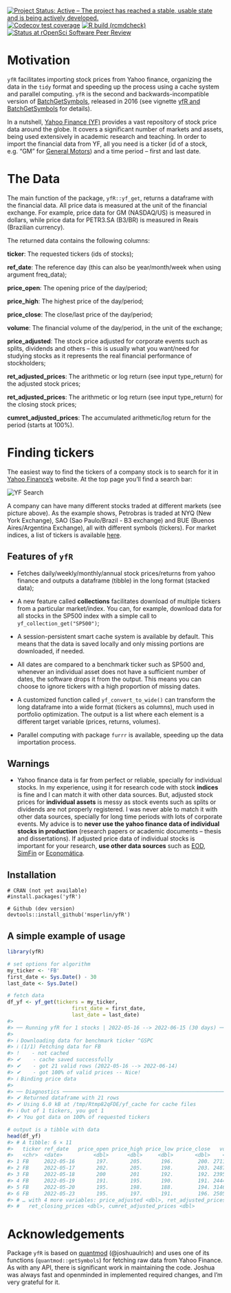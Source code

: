 
<!-- README.md is generated from README.Rmd. Please edit that file -->
<!-- badges: start -->

[![Project Status: Active – The project has reached a stable, usable
state and is being actively
developed.](https://www.repostatus.org/badges/latest/active.svg)](https://www.repostatus.org/#active)
[![Codecov test
coverage](https://codecov.io/gh/msperlin/yfR/branch/main/graph/badge.svg)](https://app.codecov.io/gh/msperlin/yfR?branch=main)
[![R build
(rcmdcheck)](https://github.com/msperlin/yfR/workflows/R-CMD-check/badge.svg)](https://github.com/msperlin/yfR/actions)
[![Status at rOpenSci Software Peer
Review](https://badges.ropensci.org/523_status.svg)](https://github.com/ropensci/software-review/issues/523)
<!-- badges: end -->

# Motivation

`yfR` facilitates importing stock prices from Yahoo finance, organizing
the data in the `tidy` format and speeding up the process using a cache
system and parallel computing. `yfR` is the second and
backwards-incompatible version of
[BatchGetSymbols](https://CRAN.R-project.org/package=BatchGetSymbols),
released in 2016 (see vignette [yfR and
BatchGetSymbols](https://msperlin.github.io/yfR/articles/diff-batchgetsymbols.html)
for details).

In a nutshell, [Yahoo Finance (YF)](https://finance.yahoo.com/) provides
a vast repository of stock price data around the globe. It covers a
significant number of markets and assets, being used extensively in
academic research and teaching. In order to import the financial data
from YF, all you need is a ticker (id of a stock, e.g. “GM” for [General
Motors](https://finance.yahoo.com/quote/GM?p=GM&.tsrc=fin-srch)) and a
time period – first and last date.

# The Data

The main function of the package, `yfR::yf_get`, returns a dataframe
with the financial data. All price data is measured at the unit of the
financial exchange. For example, price data for GM (NASDAQ/US) is
measured in dollars, while price data for PETR3.SA (B3/BR) is measured
in Reais (Brazilian currency).

The returned data contains the following columns:

**ticker**: The requested tickers (ids of stocks);

**ref_date**: The reference day (this can also be year/month/week when
using argument freq_data);

**price_open**: The opening price of the day/period;

**price_high**: The highest price of the day/period;

**price_close**: The close/last price of the day/period;

**volume**: The financial volume of the day/period, in the unit of the
exchange;

**price_adjusted**: The stock price adjusted for corporate events such
as splits, dividends and others – this is usually what you want/need for
studying stocks as it represents the real financial performance of
stockholders;

**ret_adjusted_prices**: The arithmetic or log return (see input
type_return) for the adjusted stock prices;

**ret_adjusted_prices**: The arithmetic or log return (see input
type_return) for the closing stock prices;

**cumret_adjusted_prices**: The accumulated arithmetic/log return for
the period (starts at 100%).

# Finding tickers

The easiest way to find the tickers of a company stock is to search for
it in [Yahoo Finance’s](https://finance.yahoo.com/) website. At the top
page you’ll find a search bar:

![YF
Search](/inst/figures/search-yf.png?raw=true "Example of search in YF")

A company can have many different stocks traded at different markets
(see picture above). As the example shows, Petrobras is traded at NYQ
(New York Exchange), SAO (Sao Paulo/Brazil - B3 exchange) and BUE
(Buenos Aires/Argentina Exchange), all with different symbols (tickers).
For market indices, a list of tickers is available
[here](https://finance.yahoo.com/world-indices).

## Features of `yfR`

-   Fetches daily/weekly/monthly/annual stock prices/returns from yahoo
    finance and outputs a dataframe (tibble) in the long format (stacked
    data);

-   A new feature called **collections** facilitates download of
    multiple tickers from a particular market/index. You can, for
    example, download data for all stocks in the SP500 index with a
    simple call to `yf_collection_get("SP500")`;

-   A session-persistent smart cache system is available by default.
    This means that the data is saved locally and only missing portions
    are downloaded, if needed.

-   All dates are compared to a benchmark ticker such as SP500 and,
    whenever an individual asset does not have a sufficient number of
    dates, the software drops it from the output. This means you can
    choose to ignore tickers with a high proportion of missing dates.

-   A customized function called `yf_convert_to_wide()` can transform
    the long dataframe into a wide format (tickers as columns), much
    used in portfolio optimization. The output is a list where each
    element is a different target variable (prices, returns, volumes).

-   Parallel computing with package `furrr` is available, speeding up
    the data importation process.

## Warnings

-   Yahoo finance data is far from perfect or reliable, specially for
    individual stocks. In my experience, using it for research code with
    stock **indices** is fine and I can match it with other data
    sources. But, adjusted stock prices for **individual assets** is
    messy as stock events such as splits or dividends are not properly
    registered. I was never able to match it with other data sources,
    specially for long time periods with lots of corporate events. My
    advice is to **never use the yahoo finance data of individual stocks
    in production** (research papers or academic documents – thesis and
    dissertations). If adjusted price data of individual stocks is
    important for your research, **use other data sources** such as
    [EOD](https://eodhistoricaldata.com/), [SimFin](https://simfin.com/)
    or [Economática](https://economatica.com/).

## Installation

    # CRAN (not yet available)
    #install.packages('yfR')

    # Github (dev version)
    devtools::install_github('msperlin/yfR')

## A simple example of usage

``` r
library(yfR)

# set options for algorithm
my_ticker <- 'FB'
first_date <- Sys.Date() - 30
last_date <- Sys.Date()

# fetch data
df_yf <- yf_get(tickers = my_ticker, 
                     first_date = first_date,
                     last_date = last_date)
#> 
#> ── Running yfR for 1 stocks | 2022-05-16 --> 2022-06-15 (30 days) ──
#> 
#> ℹ Downloading data for benchmark ticker ^GSPC
#> ℹ (1/1) Fetching data for FB
#> !    - not cached
#> ✔    - cache saved successfully
#> ✔    - got 21 valid rows (2022-05-16 --> 2022-06-14)
#> ✔    - got 100% of valid prices -- Nice!
#> ℹ Binding price data
#> 
#> ── Diagnostics ─────────────────────────────────────────────────────────────────
#> ✔ Returned dataframe with 21 rows
#> ✔ Using 6.0 kB at /tmp/Rtmp82qFDE/yf_cache for cache files
#> ℹ Out of 1 tickers, you got 1
#> ✔ You got data on 100% of requested tickers

# output is a tibble with data
head(df_yf)
#> # A tibble: 6 × 11
#>   ticker ref_date   price_open price_high price_low price_close   volume
#>   <chr>  <date>          <dbl>      <dbl>     <dbl>       <dbl>    <dbl>
#> 1 FB     2022-05-16       197.       205.      196.        200. 27112595
#> 2 FB     2022-05-17       202.       205.      198.        203. 24872729
#> 3 FB     2022-05-18       200        201       192.        192. 23959966
#> 4 FB     2022-05-19       191.       195.      190.        191. 24446938
#> 5 FB     2022-05-20       195.       198.      188.        194. 31465570
#> 6 FB     2022-05-23       195.       197.      191.        196. 25059161
#> # … with 4 more variables: price_adjusted <dbl>, ret_adjusted_prices <dbl>,
#> #   ret_closing_prices <dbl>, cumret_adjusted_prices <dbl>
```

# Acknowledgements

Package `yfR` is based on [quantmod](https://www.quantmod.com/)
(@joshuaulrich) and uses one of its functions (`quantmod::getSymbols`)
for fetching raw data from Yahoo Finance. As with any API, there is
significant work in maintaining the code. Joshua was always fast and
openminded in implemented required changes, and I’m very grateful for
it.
